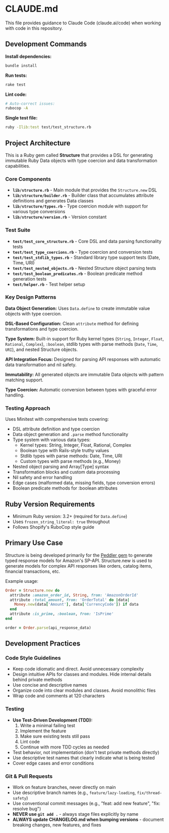 # CLAUDE.md

This file provides guidance to Claude Code (claude.ai/code) when working with code in this repository.

## Development Commands

**Install dependencies:**

```bash
bundle install
```

**Run tests:**

```bash
rake test
```

**Lint code:**

```bash
# Auto-correct issues:
rubocop -A
```

**Single test file:**

```bash
ruby -Ilib:test test/test_structure.rb
```

## Project Architecture

This is a Ruby gem called **Structure** that provides a DSL for generating immutable Ruby Data objects with type coercion and data transformation capabilities.

### Core Components

- **`lib/structure.rb`** - Main module that provides the `Structure.new` DSL
- **`lib/structure/builder.rb`** - Builder class that accumulates attribute definitions and generates Data classes
- **`lib/structure/types.rb`** - Type coercion module with support for various type conversions
- **`lib/structure/version.rb`** - Version constant

### Test Suite

- **`test/test_core_structure.rb`** - Core DSL and data parsing functionality tests
- **`test/test_type_coercions.rb`** - Type coercion and conversion tests
- **`test/test_stdlib_types.rb`** - Standard library type support tests (Date, Time, URI)
- **`test/test_nested_objects.rb`** - Nested Structure object parsing tests
- **`test/test_boolean_predicates.rb`** - Boolean predicate method generation tests
- **`test/helper.rb`** - Test helper setup

### Key Design Patterns

**Data Object Generation:** Uses `Data.define` to create immutable value objects with type coercion.

**DSL-Based Configuration:** Clean `attribute` method for defining transformations and type coercion.

**Type System:** Built-in support for Ruby kernel types (`String`, `Integer`, `Float`, `Rational`, `Complex`), `:boolean`, stdlib types with parse methods (`Date`, `Time`, `URI`), and nested Structure objects.

**API Integration Focus:** Designed for parsing API responses with automatic data transformation and nil safety.

**Immutability:** All generated objects are immutable Data objects with pattern matching support.

**Type Coercion:** Automatic conversion between types with graceful error handling.

### Testing Approach

Uses Minitest with comprehensive tests covering:

- DSL attribute definition and type coercion
- Data object generation and `.parse` method functionality
- Type system with various data types:
  - Kernel types: String, Integer, Float, Rational, Complex
  - Boolean type with Rails-style truthy values
  - Stdlib types with parse methods: Date, Time, URI
  - Custom types with parse methods (e.g., Money)
- Nested object parsing and Array[Type] syntax
- Transformation blocks and custom data processing
- Nil safety and error handling
- Edge cases (malformed data, missing fields, type conversion errors)
- Boolean predicate methods for :boolean attributes

## Ruby Version Requirements

- Minimum Ruby version: 3.2+ (required for `Data.define`)
- Uses `frozen_string_literal: true` throughout
- Follows Shopify's RuboCop style guide

## Primary Use Case

Structure is being developed primarily for the [Peddler gem](https://github.com/hakanensari/peddler) to generate typed response models for Amazon's SP-API. Structure.new is used to generate models for complex API responses like orders, catalog items, financial transactions, etc.

Example usage:

```ruby
Order = Structure.new do
  attribute :amazon_order_id, String, from: 'AmazonOrderId'
  attribute :total_amount, from: 'OrderTotal' do |data|
    Money.new(data['Amount'], data['CurrencyCode']) if data
  end
  attribute :is_prime, :boolean, from: 'IsPrime'
end

order = Order.parse(api_response_data)
```

## Development Practices

### Code Style Guidelines

- Keep code idiomatic and direct. Avoid unnecessary complexity
- Design intuitive APIs for classes and modules. Hide internal details behind private methods
- Use concise and descriptive names
- Organize code into clear modules and classes. Avoid monolithic files
- Wrap code and comments at 120 characters

### Testing

- **Use Test-Driven Development (TDD):**
  1. Write a minimal failing test
  2. Implement the feature
  3. Make sure existing tests still pass
  4. Lint code
  5. Continue with more TDD cycles as needed
- Test behavior, not implementation (don't test private methods directly)
- Use descriptive test names that clearly indicate what is being tested
- Cover edge cases and error conditions

### Git & Pull Requests

- Work on feature branches, never directly on main
- Use descriptive branch names (e.g., `feature/lazy-loading`, `fix/thread-safety`)
- Use conventional commit messages (e.g., "feat: add new feature", "fix: resolve bug")
- **NEVER use `git add .`** - always stage files explicitly by name
- **ALWAYS update CHANGELOG.md when bumping versions** - document breaking changes, new features, and fixes
